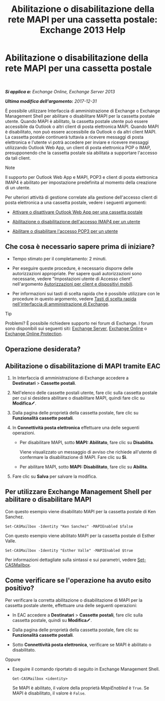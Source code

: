 ﻿---
title: 'Abilitazione o disabilitazione della rete MAPI per una cassetta postale: Exchange 2013 Help'
TOCTitle: Abilitazione o disabilitazione della rete MAPI per una cassetta postale
ms:assetid: c2c6718c-a2c0-4ed2-b4ed-364c3cb1f592
ms:mtpsurl: https://technet.microsoft.com/it-it/library/Bb124497(v=EXCHG.150)
ms:contentKeyID: 50555678
ms.date: 04/23/2018
mtps_version: v=EXCHG.150
ms.translationtype: HT
---

# Abilitazione o disabilitazione della rete MAPI per una cassetta postale

 

_**Si applica a:** Exchange Online, Exchange Server 2013_

_**Ultima modifica dell'argomento:** 2017-12-31_

È possibile utilizzare Interfaccia di amministrazione di Exchange o Exchange Management Shell per abilitare o disabilitare MAPI per la cassetta postale utente. Quando MAPI è abilitato, la cassetta postale utente può essere accessibile da Outlook o altri client di posta elettronica MAPI. Quando MAPI è disabilitato, non può essere accessibile da Outlook o da altri client MAPI. La cassetta postale continuerà tuttavia a ricevere messaggi di posta elettronica e l'utente vi potrà accedere per inviare e ricevere messaggi utilizzando Outlook Web App, un client di posta elettronica POP o IMAP, presupponendo che la cassetta postale sia abilitata a supportare l'accesso da tali client.


> [!NOTE]
> Il supporto per Outlook Web App e MAPI, POP3 e client di posta elettronica IMAP4 è abilitato per impostazione predefinita al momento della creazione di un utente.



Per ulteriori attività di gestione correlate alla gestione dell'accesso client di posta elettronica a una cassetta postale, vedere i seguenti argomenti:

  - [Attivare o disattivare Outlook Web App per una cassetta postale](enable-or-disable-outlook-web-app-for-a-mailbox-exchange-2013-help.md)

  - [Abilitazione o disabilitazione dell'accesso IMAP4 per un utente](enable-or-disable-imap4-access-for-a-user-exchange-2013-help.md)

  - [Abilitare o disabilitare l'accesso POP3 per un utente](enable-or-disable-pop3-access-for-a-user-exchange-2013-help.md)

## Che cosa è necessario sapere prima di iniziare?

  - Tempo stimato per il completamento: 2 minuti.

  - Per eseguire queste procedure, è necessario disporre delle autorizzazioni appropriate. Per sapere quali autorizzazioni sono necessarie, vedere "Impostazioni utente di Accesso client" nell'argomento [Autorizzazioni per client e dispositivi mobili](clients-and-mobile-devices-permissions-exchange-2013-help.md).

  - Per informazioni sui tasti di scelta rapida che è possibile utilizzare con le procedure in questo argomento, vedere [Tasti di scelta rapida nell'interfaccia di amministrazione di Exchange](keyboard-shortcuts-in-the-exchange-admin-center-exchange-online-protection-help.md).


> [!TIP]
> Problemi? È possibile richiedere supporto nei forum di Exchange. I forum sono disponibili sui seguenti siti: <A href="https://go.microsoft.com/fwlink/p/?linkid=60612">Exchange Server</A>, <A href="https://go.microsoft.com/fwlink/p/?linkid=267542">Exchange Online</A> o <A href="https://go.microsoft.com/fwlink/p/?linkid=285351">Exchange Online Protection</A>.



## Operazione desiderata?

## Abilitazione o disabilitazione di MAPI tramite EAC

1.  In Interfaccia di amministrazione di Exchange accedere a **Destinatari** \> **Cassette postali**.

2.  Nell'elenco delle cassette postali utente, fare clic sulla cassetta postale per cui si desidera abilitare o disabilitare MAPI, quindi fare clic su **Modifica**![Icona Modifica](images/JJ218640.6f53ccb2-1f13-4c02-bea0-30690e6ea71d(EXCHG.150).gif "Icona Modifica").

3.  Dalla pagina delle proprietà della cassetta postale, fare clic su **Funzionalità cassette postali**.

4.  In **Connettività posta elettronica** effettuare una delle seguenti operazioni.
    
      - Per disabilitare MAPI, sotto **MAPI: Abilitato**, fare clic su **Disabilita**.
        
        Viene visualizzato un messaggio di avviso che richiede all'utente di confermare la disabilitazione di MAPI. Fare clic su **Sì**.
    
      - Per abilitare MAPI, sotto **MAPI: Disabilitato**, fare clic su **Abilita**.

5.  Fare clic su **Salva** per salvare la modifica.

## Per utilizzare Exchange Management Shell per abilitare o disabilitare MAPI

Con questo esempio viene disabilitato MAPI per la cassetta postale di Ken Sanchez.

    Set-CASMailbox -Identity "Ken Sanchez" -MAPIEnabled $false

Con questo esempio viene abilitato MAPI per la cassetta postale di Esther Valle.

    Set-CASMailbox -Identity "Esther Valle" -MAPIEnabled $true

Per informazioni dettagliate sulla sintassi e sui parametri, vedere [Set-CASMailbox](https://technet.microsoft.com/it-it/library/bb125264\(v=exchg.150\)).

## Come verificare se l'operazione ha avuto esito positivo?

Per verificare la corretta abilitazione o disabilitazione di MAPI per la cassetta postale utente, effettuare una delle seguenti operazioni:

  - In EAC accedere a **Destinatari** \> **Cassette postali**, fare clic sulla cassetta postale, quindi su **Modifica**![Icona Modifica](images/JJ218640.6f53ccb2-1f13-4c02-bea0-30690e6ea71d(EXCHG.150).gif "Icona Modifica").

  - Dalla pagina delle proprietà della cassetta postale, fare clic su **Funzionalità cassette postali**.

  - Sotto **Connettività posta elettronica**, verificare se MAPI è abilitato o disabilitato.

Oppure

  - Eseguire il comando riportato di seguito in Exchange Management Shell.
    
        Get-CASMailbox <identity>
    
    Se MAPI è abilitato, il valore della proprietà *MapiEnabled* è `True`. Se MAPI è disabilitato, il valore è `False`.

